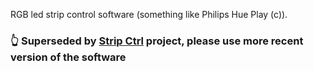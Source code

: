 RGB led strip control software (something like Philips Hue Play (c)).
### 👆 Superseded by [Strip Ctrl](https://github.com/sergrt/stripctrl) project, please use more recent version of the software

